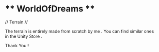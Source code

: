 # ** WorldOfDreams **


// Terrain //

The terrain is entirely made from scratch by me . You can find similar ones in the Unity Store . 

Thank You !
